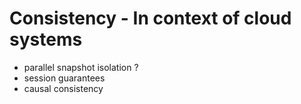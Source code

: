 # Consistency - In context of cloud systems

- parallel snapshot isolation ?
- session guarantees
- causal consistency


